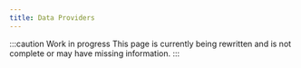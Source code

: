 ```yaml
---
title: Data Providers
---
```


:::caution Work in progress
This page is currently being rewritten and is not complete or may have missing information.
:::